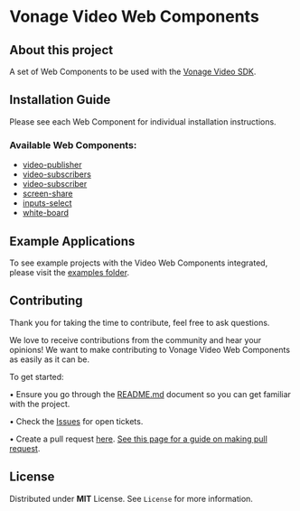 # Vonage Video Web Components

## About this project

A set of Web Components to be used with the [Vonage Video SDK](https://developer.vonage.com/en/video/overview).

## Installation Guide

Please see each Web Component for individual installation instructions.

### Available Web Components:

* [video-publisher](video-publisher)
* [video-subscribers](video-subscribers)
* [video-subscriber](video-subscriber)
* [screen-share](screen-share)
* [inputs-select](inputs-select)
* [white-board](white-board)

## Example Applications

To see example projects with the Video Web Components integrated, please visit the [examples folder](examples).

## Contributing

Thank you for taking the time to contribute, feel free to ask questions.

We love to receive contributions from the community and hear your opinions! We want to make contributing to Vonage Video Web Components as easily as it can be.

To get started:

•	Ensure you go through the [README.md](README.md) document so you can get familiar with the project.

•	Check the [Issues](https://github.com/opentok/web-components/issues) for open tickets.

•	Create a pull request [here](https://github.com/opentok/web-components/pulls). [See this page for a guide on making pull request](https://docs.github.com/en/free-pro-team@latest/github/collaborating-with-issues-and-pull-requests/creating-a-pull-request).


## License
  Distributed under **MIT** License. See `License` for more information.
